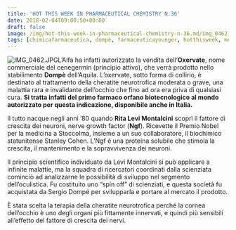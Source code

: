 ```yaml
---
title: 'HOT THIS WEEK IN PHARMACEUTICAL CHEMISTRY N.36'
date: 2018-02-04T09:00:50+00:00
draft: false
image: /img/hot-this-week-in-pharmaceutical-chemistry-n-36.md/img_04621.jpg
tags: [chimicafarmaceutica, dompè, farmaceuticayounger, hotthisweek, medicina, montalcini, ngf, science]
---
```


![IMG_0462.JPG](/img/hot-this-week-in-pharmaceutical-chemistry-n-36.md/img_04621.jpg)L’Aifa ha infatti autorizzato la vendita dell’**Oxervate**, nome commerciale del cenegermin (principio attivo), che verrà prodotto nello stabilimento **Dompè** dell’Aquila. L’oxervate, sotto forma di collirio, è destinato al trattamento della cheratite neurotrofica moderata o grave, una malattia rara e invalidante dell’occhio che fino ad ora era priva di qualsiasi cura. **Si tratta infatti del primo farmaco orfano biotecnologico al mondo autorizzato per questa indicazione, disponibile anche in Italia.**

Il tutto nacque negli anni ’80 quando **Rita Levi Montalcini** scoprì il fattore di crescita dei neuroni, nerve growth factor (**Ngf**). Ricevette il Premio Nobel per la medicina a Stoccolma, insieme a un suo collaboratore, il biochimico statunitense Stanley Cohen. L’Ngf è una proteina solubile che stimola la crescita, il mantenimento e la sopravvivenza dei neuroni.

Il principio scientifico individuato da Levi Montalcini si può applicare a infinite malattie, ma la squadra di ricercatori coordinati dalla scienziata cominciò ad analizzarne le possibilità di sviluppo nel segmento dell’oculistica. Fu costituito uno “spin off” di scienziati, e questa società fu acquistata da Sergio Dompé per svilupparla e portare al mercato il prodotto.

È stata scelta la terapia della cheratite neurotrofica perché la cornea dell’occhio è uno degli organi più fittamente innervati, e quindi più sensibili all’effetto del fattore di crescita dei nervi.